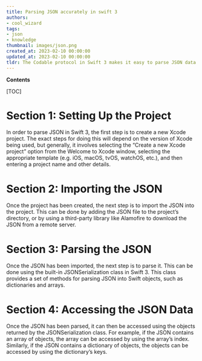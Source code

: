 ```yaml
---
title: Parsing JSON accurately in swift 3
authors:
- cool_wizard
tags:
- json
- knowledge
thumbnail: images/json.png
created_at: 2023-02-10 00:00:00
updated_at: 2023-02-10 00:00:00
tldr: The Codable protocol in Swift 3 makes it easy to parse JSON data.
---
```


**Contents**

[TOC]

# Section 1: Setting Up the Project

In order to parse JSON in Swift 3, the first step is to create a new Xcode project. The exact steps for doing this will depend on the version of Xcode being used, but generally, it involves selecting the “Create a new Xcode project” option from the Welcome to Xcode window, selecting the appropriate template (e.g. iOS, macOS, tvOS, watchOS, etc.), and then entering a project name and other details.

# Section 2: Importing the JSON

Once the project has been created, the next step is to import the JSON into the project. This can be done by adding the JSON file to the project’s directory, or by using a third-party library like Alamofire to download the JSON from a remote server.

# Section 3: Parsing the JSON

Once the JSON has been imported, the next step is to parse it. This can be done using the built-in JSONSerialization class in Swift 3. This class provides a set of methods for parsing JSON into Swift objects, such as dictionaries and arrays.

# Section 4: Accessing the JSON Data

Once the JSON has been parsed, it can then be accessed using the objects returned by the JSONSerialization class. For example, if the JSON contains an array of objects, the array can be accessed by using the array’s index. Similarly, if the JSON contains a dictionary of objects, the objects can be accessed by using the dictionary’s keys.
